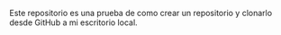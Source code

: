 Este repositorio es una prueba de como crear un repositorio y clonarlo desde GitHub a mi escritorio local. 

